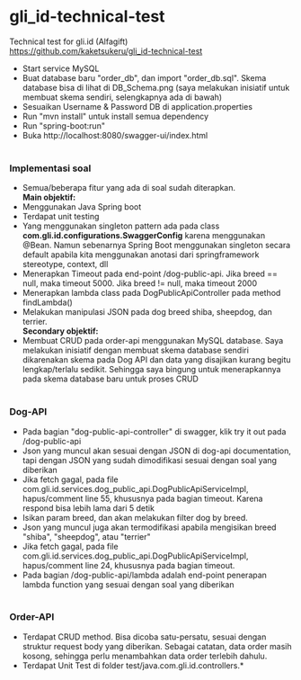 # gli_id-technical-test
Technical test for gli.id (Alfagift)
<br>
https://github.com/kaketsukeru/gli_id-technical-test
<br>
- Start service MySQL
- Buat database baru "order_db", dan import "order_db.sql". Skema database bisa di lihat di DB_Schema.png (saya melakukan inisiatif untuk membuat skema sendiri, selengkapnya ada di bawah)
- Sesuaikan Username & Password DB di application.properties
- Run "mvn install" untuk install semua dependency
- Run "spring-boot:run"
- Buka http://localhost:8080/swagger-ui/index.html 
<br><br>
<h3>Implementasi soal</h3>

- Semua/beberapa fitur yang ada di soal sudah diterapkan.<br>
<b>Main objektif:</b>
- Menggunakan Java Spring boot
- Terdapat unit testing
- Yang menggunakan singleton pattern ada pada class **com.gli.id.configurations.SwaggerConfig** karena menggunakan @Bean. Namun sebenarnya Spring Boot menggunakan singleton secara default apabila kita menggunakan anotasi dari springframework stereotype, context, dll
- Menerapkan Timeout pada end-point /dog-public-api. Jika breed == null, maka timeout 5000. Jika breed != null, maka timeout 2000
- Menerapkan lambda class pada DogPublicApiController pada method findLambda()
- Melakukan manipulasi JSON pada dog breed shiba, sheepdog, dan terrier.<br>
<b>Secondary objektif:</b>
- Membuat CRUD pada order-api menggunakan MySQL database. Saya melakukan inisiatif dengan membuat skema database sendiri dikarenakan skema pada Dog API dan data yang disajikan kurang begitu lengkap/terlalu sedikit. Sehingga saya bingung untuk menerapkannya pada skema database baru untuk proses CRUD
<br><br>
<h3>Dog-API</h3>

- Pada bagian "dog-public-api-controller" di swagger, klik try it out pada /dog-public-api
- Json yang muncul akan sesuai dengan JSON di dog-api documentation, tapi dengan JSON yang sudah dimodifikasi sesuai dengan soal yang diberikan
- Jika fetch gagal, pada file com.gli.id.services.dog_public_api.DogPublicApiServiceImpl, hapus/comment line 55, khususnya pada bagian timeout. Karena respond bisa lebih lama dari 5 detik
- Isikan param breed, dan akan melakukan filter dog by breed.
- Json yang muncul juga akan termodifikasi apabila mengisikan breed "shiba", "sheepdog", atau "terrier"
- Jika fetch gagal, pada file com.gli.id.services.dog_public_api.DogPublicApiServiceImpl, hapus/comment line 24, khususnya pada bagian timeout.
- Pada bagian /dog-public-api/lambda adalah end-point penerapan lambda function yang sesuai dengan soal yang diberikan
<br><br>
<h3>Order-API</h3>

- Terdapat CRUD method. Bisa dicoba satu-persatu, sesuai dengan struktur request body yang diberikan. Sebagai catatan, data order masih kosong, sehingga perlu menambahkan data order terlebih dahulu.
- Terdapat Unit Test di folder test/java.com.gli.id.controllers.*
